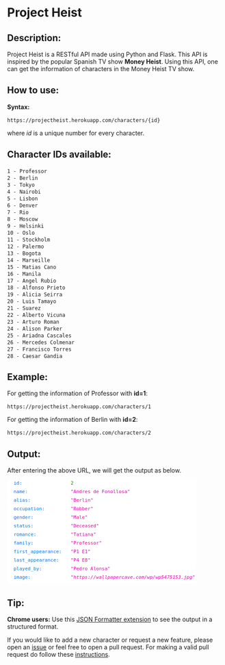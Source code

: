 # Project Heist

## Description:
Project Heist is a RESTful API made using Python and Flask. This API is inspired by the popular Spanish TV show **Money Heist**. Using this API, one can get the information of characters in the Money Heist TV show.

## How to use:
**Syntax:** 
    
    https://projectheist.herokuapp.com/characters/{id}

where _id_ is a unique number for every character.

## Character IDs available:
    1 - Professor
    2 - Berlin
    3 - Tokyo
    4 - Nairobi
    5 - Lisbon
    6 - Denver
    7 - Rio
    8 - Moscow
    9 - Helsinki
    10 - Oslo
    11 - Stockholm
    12 - Palermo
    13 - Bogota
    14 - Marseille
    15 - Matias Cano
    16 - Manila
    17 - Angel Rubio
    18 - Alfonso Prieto
    19 - Alicia Seirra
    20 - Luis Tamayo
    21 - Suarez
    22 - Alberto Vicuna
    23 - Arturo Roman
    24 - Alison Parker
    25 - Ariadna Cascales
    26 - Mercedes Colmenar
    27 - Francisco Torres
    28 - Caesar Gandia

## Example:
For getting the information of Professor with **id=1**:
    
    https://projectheist.herokuapp.com/characters/1

For getting the information of Berlin with **id=2**:

    https://projectheist.herokuapp.com/characters/2
    
## Output:
After entering the above URL, we will get the output as below.


![](images/output.png)

    
## Tip:
**Chrome users:** Use this [JSON Formatter extension](https://chrome.google.com/webstore/detail/json-formatter/bcjindcccaagfpapjjmafapmmgkkhgoa?hl=en) to see the output in a structured format.

If you would like to add a new character or request a new feature, please open an [issue](https://github.com/rahulv07/project-heist/issues) or feel free to open a pull request. For making a valid pull request do follow these [instructions](https://docs.github.com/en/github/collaborating-with-pull-requests/proposing-changes-to-your-work-with-pull-requests/creating-a-pull-request).
